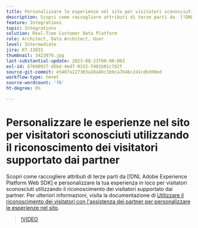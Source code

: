```yaml
---
title: Personalizzare le esperienze nel sito per visitatori sconosciuti utilizzando il riconoscimento dei visitatori supportato dai partner
description: Scopri come raccogliere attributi di terze parti da  [!DNL Adobe Experience Platform Web SDK]  e personalizzare la tua esperienza nel sito per visitatori sconosciuti utilizzando il riconoscimento dei visitatori supportato dai partner.
feature: Integrations
topic: Integrations
solution: Real-Time Customer Data Platform
role: Architect, Data Architect, User
level: Intermediate
jira: KT-13831
thumbnail: 3423076.jpg
last-substantial-update: 2023-08-23T00:00:00Z
exl-id: 87600927-d5bd-4edf-9332-f401b01c782f
source-git-commit: e5407a227303a28a4bc1b9ca7b46c241cdb360ed
workflow-type: tm+mt
source-wordcount: '76'
ht-degree: 0%

---
```


# Personalizzare le esperienze nel sito per visitatori sconosciuti utilizzando il riconoscimento dei visitatori supportato dai partner

Scopri come raccogliere attributi di terze parti da [!DNL Adobe Experience Platform Web SDK] e personalizzare la tua esperienza in loco per visitatori sconosciuti utilizzando il riconoscimento dei visitatori supportato dai partner. Per ulteriori informazioni, visita la documentazione di [Utilizzare il riconoscimento dei visitatori con l&#39;assistenza dei partner per personalizzare le esperienze nel sito](https://experienceleague.adobe.com/docs/experience-platform/rtcdp/use-cases/partner-data/onsite-personalization.html).

>[!VIDEO](https://video.tv.adobe.com/v/3423076/?learn=on)
